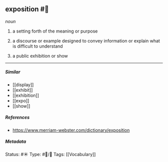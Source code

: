 ## exposition  #🧠

_noun_

1. a setting forth of the meaning or purpose

2. a discourse or example designed to convey information or explain what is difficult to understand

3. a public exhibition or show

___

##### Similar

-   [[display]]
-   [[exhibit]]
-   [[exhibition]]
-   [[expo]]
-   [[show]]

##### References

- https://www.merriam-webster.com/dictionary/exposition

##### Metadata
Status: #☀️ 
Type: #🔵/💬 
Tags: [[Vocabulary]]